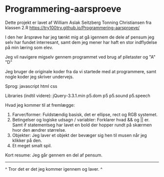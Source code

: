 # Programmering-aarsproeve

Dette projekt er lavet af William Aslak Seitzberg Tonning Christiansen fra klassen 2.R 
https://try100try.github.io/Programmering-aarsproeve/

I den her årsprøve har jeg tænkt mig at gå igennem de dele af pensum jeg selv har fundet interresant, samt dem jeg mener har haft en stor indflydelse på min læring som elev.

Jeg vil navigere migselv gennem programmet ved brug af piletaster og "A" "D"

Jeg bruger de originale koder fra da vi startede med at programmere, samt nogle koder jeg skriver undervejs.

Sprog:
javascript
html
css

Libraries (indtil videre):
jQuery-3.3.1.min
p5.dom
p5
p5.sound
p5.speech

Hvad jeg kommer til at fremlægge:
1. Farver/former:
Fuldstændig basisk, det er ellipse, rect og RGB systemet.
2. Betingelser og logiske udsagn / variabler:
Forklarer hvad && og || er. Samt if statementseg har lavet en bold der hopper rundt på skærmen hvor den ændrer størrelse.
3. Objekter:
Jeg laver et objekt der bevæger sig hen til musen når jeg klikker på den.
4. Et meget smalt spil.

Kort resume:
Jeg går gennem en del af pensum.

--------------------------------------------------------------------------------------------------------------------------------------
^ Tror det er det jeg kommer igennem og laver. ^
